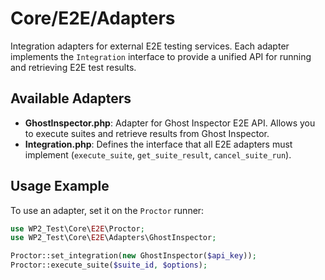# Core/E2E/Adapters

Integration adapters for external E2E testing services. Each adapter implements the `Integration` interface to provide a unified API for running and retrieving E2E test results.

## Available Adapters

- **GhostInspector.php**: Adapter for Ghost Inspector E2E API. Allows you to execute suites and retrieve results from Ghost Inspector.
- **Integration.php**: Defines the interface that all E2E adapters must implement (`execute_suite`, `get_suite_result`, `cancel_suite_run`).

## Usage Example

To use an adapter, set it on the `Proctor` runner:

```php
use WP2_Test\Core\E2E\Proctor;
use WP2_Test\Core\E2E\Adapters\GhostInspector;

Proctor::set_integration(new GhostInspector($api_key));
Proctor::execute_suite($suite_id, $options);
```

